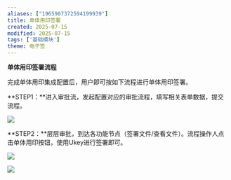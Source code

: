 ```yaml
---
aliases: ["1965907372594199939"]
title: 单体用印签署
created: 2025-07-15
modified: 2025-07-15
tags: ['基础模块']
theme: 电子签
---
```


**单体用印签署流程**

完成单体用印集成配置后，用户即可按如下流程进行单体用印签署。

**STEP1：**进入审批流，发起配置对应的审批流程，填写相关表单数据，提交流程。

![](0255d79451ef5b8cf62e6f939e08e0f6.jpg)

**STEP2：**层层审批，到达各功能节点（签署文件/查看文件）。流程操作人点击单体用印按钮，使用Ukey进行签署即可。

![](c4e7b7b8fa9c1525545ed8a99687ac2b.jpg)

![](8f11ce788d7cdb269b5c45c147a13ec8.jpg)